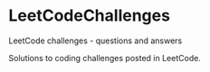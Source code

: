 # LeetCodeChallenges
LeetCode challenges - questions and answers

Solutions to coding challenges posted in LeetCode. 
